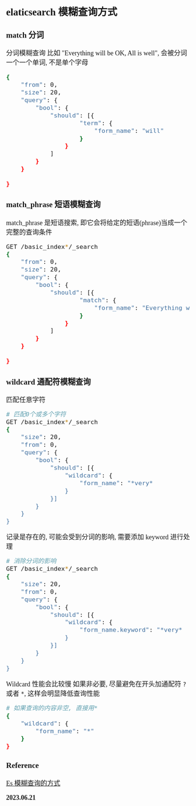 <font size=4 face='楷体'>

## elaticsearch 模糊查询方式

### match 分词

分词模糊查询
比如 "Everything will be OK, All is well", 会被分词一个一个单词, 不是单个字母

```bash
{
    "from": 0,
    "size": 20,
    "query": {
        "bool": {
            "should": [{
                    "term": {
                        "form_name": "will"
                    }
                }
            ]
        }
    }

}
```

### match_phrase 短语模糊查询

match_phrase 是短语搜索, 即它会将给定的短语(phrase)当成一个完整的查询条件

```bash
GET /basic_index*/_search
{
    "from": 0,
    "size": 20,
    "query": {
        "bool": {
            "should": [{
                    "match": {
                        "form_name": "Everything will"
                    }
                }
            ]
        }
    }

}
```

### wildcard 通配符模糊查询

匹配任意字符

```bash
# 匹配0个或多个字符
GET /basic_index*/_search
{
    "size": 20,
    "from": 0,
    "query": {
        "bool": {
            "should": [{
                "wildcard": {
                    "form_name": "*very*
                }
            }]
        }
    }
}
```

记录是存在的, 可能会受到分词的影响, 需要添加 keyword 进行处理

```bash
# 消除分词的影响
GET /basic_index*/_search
{
    "size": 20,
    "from": 0,
    "query": {
        "bool": {
            "should": [{
                "wildcard": {
                    "form_name.keyword": "*very*
                }
            }]
        }
    }
}
```

Wildcard 性能会比较慢
如果非必要, 尽量避免在开头加通配符 `?` 或者 `*`, 这样会明显降低查询性能

```bash
# 如果查询的内容非空, 直接用*
{
    "wildcard": {
        "form_name": "*"
    }
}
```

### Reference

[Es 模糊查询的方式](https://www.jianshu.com/p/622aa7ea68c0)

**2023.06.21**
